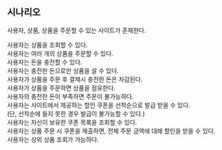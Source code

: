 ## 시나리오

사용자, 상품, 상품을 주문할 수 있는 사이트가 존재한다.  

사용자는 상품을 조회할 수 있다.  
사용자는 여러 개의 상품을 주문할 수 있다.  
사용자는 돈을 충전할 수 있다.  
사용자는 충전한 돈으로만 상품을 살 수 있다.  
사용자가 상품을 주문 후 결제시 충전한 돈은 차감된다.  
사용자가 상품을 주문하면 상품을 점유한다.  
사용자의 충전한 돈이 부족하면 주문이 불가능하다.  
사용자는 사이트에서 제공하는 할인 쿠폰을 선착순으로 발급 받을 수 있다.  
(단, 선착순에 들지 못한 경우 발급이 불가능할 수 있다.)  
사용자는 자신이 보유한 쿠폰 목록을 조회할 수 있다.  
사용자는 상품 주문 시 쿠폰을 제출하면, 전체 주문 금액에 대해 할인을 받을 수 있다.  
사용자는  상위 상품 조회가 가능하다.  